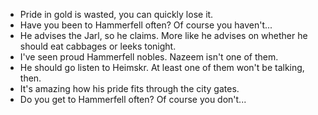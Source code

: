- Pride in gold is wasted, you can quickly lose it.
- Have you been to Hammerfell often? Of course you haven't...
- He advises the Jarl, so he claims. More like he advises on whether he should eat cabbages or leeks tonight.
- I've seen proud Hammerfell nobles. Nazeem isn't one of them.
- He should go listen to Heimskr. At least one of them won't be talking, then.
- It's amazing how his pride fits through the city gates.
- Do you get to Hammerfell often? Of course you don't...
